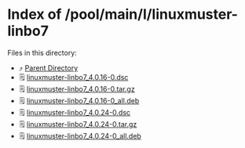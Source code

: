 
# Index of /pool/main/l/linuxmuster-linbo7
Files in this directory:
- ⤴ [Parent Directory](../)
- 🗒 [linuxmuster-linbo7_4.0.16-0.dsc](linuxmuster-linbo7_4.0.16-0.dsc)
- 🗒 [linuxmuster-linbo7_4.0.16-0.tar.gz](linuxmuster-linbo7_4.0.16-0.tar.gz)
- 🗒 [linuxmuster-linbo7_4.0.16-0_all.deb](linuxmuster-linbo7_4.0.16-0_all.deb)
- 🗒 [linuxmuster-linbo7_4.0.24-0.dsc](linuxmuster-linbo7_4.0.24-0.dsc)
- 🗒 [linuxmuster-linbo7_4.0.24-0.tar.gz](linuxmuster-linbo7_4.0.24-0.tar.gz)
- 🗒 [linuxmuster-linbo7_4.0.24-0_all.deb](linuxmuster-linbo7_4.0.24-0_all.deb)
